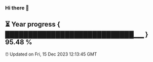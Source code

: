 ### Hi there 👋
⏳ Year progress { ████████████████████████████▁▁ } 95.48 %
---
⏰ Updated on Fri, 15 Dec 2023 12:13:45 GMT

